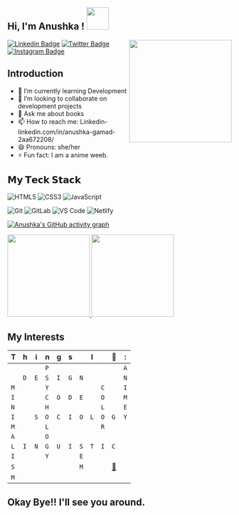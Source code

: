 <h2> Hi, I'm  Anushka ! <img src="https://media.giphy.com/media/mGcNjsfWAjY5AEZNw6/giphy.gif" width="50"></h2>
<p><img align='right' src="https://media.giphy.com/media/ieyl9zmCjO4b4t6qoY/giphy.gif" width="230">

<!-- <a href="">
  <img align="left" alt="Anushka | Twitter" width="22px" src="https://raw.githubusercontent.com/peterthehan/peterthehan/master/assets/twitter.svg" />
</a>
<a href="https://www.linkedin.com/in/anushka-gamad-2aa672208/">
  <img align="left" alt="Anushka's LinkedIN" width="22px" src="https://raw.githubusercontent.com/peterthehan/peterthehan/master/assets/linkedin.svg" />
</a>
<a href="https://open.spotify.com/user/31bye74ulcbntjyaeglwpm2ypglu?si=135d9ed12a0341b2">
  <img align="left" alt="Anushka's Spotify" width="22px" src="https://raw.githubusercontent.com/peterthehan/peterthehan/master/assets/spotify.svg" />
</a>
</p> -->
[![Linkedin Badge](https://img.shields.io/badge/-LinkedIn-0e76a8?style=flat-square&logo=Linkedin&logoColor=white)](https://www.linkedin.com/in/anushka-gamad-2aa672208/)
[![Twitter Badge](https://img.shields.io/badge/-Twitter-00acee?style=flat-square&logo=Twitter&logoColor=white)](https://twitter.com/G18Anushka)
[![Instagram Badge](https://img.shields.io/badge/-Instagram-e4405f?style=flat-square&logo=Instagram&logoColor=white)](https://www.instagram.com/anushkxx18/)


## Introduction 
- 🌱 I’m currently learning Development
- 👯 I’m looking to collaborate on development projects
- 💬 Ask me about books
- 📫 How to reach me: Linkedin- linkedin.com/in/anushka-gamad-2aa672208/
- 😄 Pronouns: she/her
- ⚡ Fun fact: I am a anime weeb.


## 𝗠𝘆 𝗧𝗲𝗰𝗸 𝗦𝘁𝗮𝗰𝗸

![HTML5](https://img.shields.io/badge/-HTML5-%23E44D27?style=flat-square&logo=html5&logoColor=ffffff)
![CSS3](https://img.shields.io/badge/-CSS3-%231572B6?style=flat-square&logo=css3)
![JavaScript](https://img.shields.io/badge/-JavaScript-%23F7DF1C?style=flat-square&logo=javascript&logoColor=000000&labelColor=%23F7DF1C&color=%23FFCE5A)
<!-- ![TypeScript](https://img.shields.io/badge/-TypeScript-007ACC?style=flat-square&logo=typescript&logoColor=white)
![Vue.js](https://img.shields.io/badge/-Vue.js-%232c3e50?style=flat-square&logo=vuedotjs)
![React](https://img.shields.io/badge/-React-%23282C34?style=flat-square&logo=react) -->
<!-- 
![Less](https://img.shields.io/badge/-Less-%231d365d?style=flat-square&logo=less&logoColor=ffffff)
![Sass](https://img.shields.io/badge/-Sass-%23CC6699?style=flat-square&logo=sass&logoColor=ffffff)
![Stylus](https://img.shields.io/badge/-Stylus-%23333333?style=flat-square&logo=stylus)
![TailwindCss](https://img.shields.io/badge/-TailwindCss-%231a202c?style=flat-square&logo=tailwind-css)
![Windicss](https://img.shields.io/badge/-WindiCss-%23000000?style=flat-square&logo=tailwind-css&&logoColor=48B0F1)
 -->
![Git](https://img.shields.io/badge/-Git-%23F05032?style=flat-square&logo=git&logoColor=%23ffffff)
![GitLab](https://img.shields.io/badge/-GitLab-FCA121?style=flat-square&logo=gitlab)
![VS Code](https://img.shields.io/badge/-VSCode-%23007ACC?style=flat-square&logo=visual-studio-code)
![Netlify](https://img.shields.io/badge/-Netlify-%2300C7B7?style=flat-square&logo=netlify&logoColor=ffffff)

[![Anushka's GitHub activity graph](https://activity-graph.herokuapp.com/graph?username=Anushka-Gamad&theme=xcode)](https://github.com/Anushka-Gamad)

<a href="https://github.com/Anushka-Gamad">
  <img height="185em" src="https://github-readme-stats.vercel.app/api?username=Anushka-Gamad&theme=buefy&show_icons=true" />
  <img height="185em" src="https://github-readme-streak-stats.herokuapp.com/?user=Anushka-Gamad"/>
  
</a>

<!-- ## 𝗦𝘁𝗮𝘁𝘀

![Anushka's github stats](https://github-readme-stats.vercel.app/api?username=Anushka-Gamad&show_icons=true&theme=dracula) -->

## My Interests
|T|h|i|n|g|s||I||💚|:|
| - | - | - | - | - | - | - | - | - | - | - |
| | | |`P`| | | | | | |`A`|
| |`D`|`E`|`S`|`I`|`G`|`N`| | | |`N`|
|`M`| | |`Y`| | | | |`C`| |`I`|
|`I`| | |`C`|`O`|`D`|`E`| |`O`| |`M`|
|`N`| | |`H`| | | | |`L`| |`E`|
|`I`| |`S`|`O`|`C`|`I`|`O`|`L`|`O`|`G`|`Y`|
|`M`| | |`L`| | | | |`R`| | |
|`A`| | |`O`| | | | | | | |
|`L`|`I`|`N`|`G`|`U`|`I`|`S`|`T`|`I`|`C`| |
|`I`| | |`Y`| | |`E`| | | | |
|`S`| | | | | |`M`| | |[📸](https://www.instagram.com/anushkxx18/)| |
|`M`| | | | | | | | | | |

## Okay Bye!! I'll see you around. 
